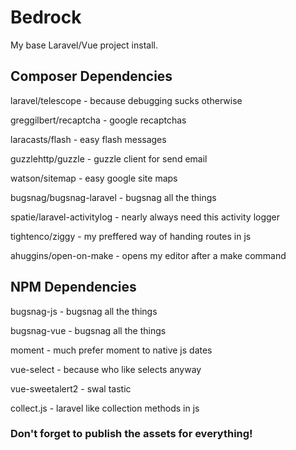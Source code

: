 # Bedrock

My base Laravel/Vue project install.

## Composer Dependencies

laravel/telescope - because debugging sucks otherwise

greggilbert/recaptcha - google recaptchas

laracasts/flash - easy flash messages

guzzlehttp/guzzle - guzzle client for send email

watson/sitemap - easy google site maps

bugsnag/bugsnag-laravel - bugsnag all the things

spatie/laravel-activitylog - nearly always need 
this activity logger

tightenco/ziggy - my preffered way of handing routes in js

ahuggins/open-on-make - opens my editor after a make command

## NPM Dependencies

bugsnag-js - bugsnag all the things

bugsnag-vue - bugsnag all the things

moment - much prefer moment to native js dates

vue-select - because who like selects anyway

vue-sweetalert2 - swal tastic

collect.js - laravel like collection methods in js

### Don't forget to publish the assets for everything!
